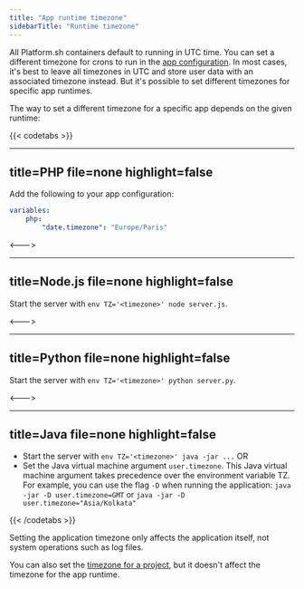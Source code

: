 ```yaml
---
title: "App runtime timezone"
sidebarTitle: "Runtime timezone"
---
```


All Platform.sh containers default to running in UTC time.
You can set a different timezone for crons to run in the [app configuration](./app-reference.md).
In most cases, it's best to leave all timezones in UTC and store user data with an associated timezone instead.
But it's possible to set different timezones for specific app runtimes.

The way to set a different timezone for a specific app depends on the given runtime:

{{< codetabs >}}

---
title=PHP
file=none
highlight=false
---

Add the following to your app configuration:

```yaml {location=".platform.app.yaml"}
variables:
    php:
        "date.timezone": "Europe/Paris"
```

<--->

---
title=Node.js
file=none
highlight=false
---

Start the server with `env TZ='<timezone>' node server.js`.

<--->

---
title=Python
file=none
highlight=false
---

Start the server with `env TZ='<timezone>' python server.py`.

<--->

---
title=Java
file=none
highlight=false
---

* Start the server with `env TZ='<timezone>' java -jar ...` OR
* Set the Java virtual machine argument `user.timezone`.
  This Java virtual machine argument takes precedence over the environment variable TZ.
  For example, you can use the flag `-D` when running the application:
  `java -jar -D user.timezone=GMT` or `java -jar -D user.timezone="Asia/Kolkata"`

{{< /codetabs >}}

Setting the application timezone only affects the application itself, not system operations such as log files.

You can also set the [timezone for a project](../administration/web/configure-project.md#general), but it doesn't affect the timezone for the app runtime.
